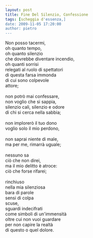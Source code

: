 ```yaml
---
layout: post
title: Fine Del Silenzio, Confessione
tags: [scheggia d'essenza,]
date: 2009-11-05 17:20:00
author: pietro
---
```

Non posso tacermi,<br/>oh quanto tempo,<br/>oh quanto silenzio<br/>che dovrebbe diventare incendio,<br/>oh quanti sorrisi<br/>relegati al ruolo di spettatori<br/>di questa farsa immonda<br/>di cui sono colpevole<br/>attore;<br/><br/>non potrò mai confessare,<br/>non voglio che si sappia,<br/>silenzio cali, silenzio e odore<br/>di chi si cerca nella sabbia;<br/><br/>non implorerò il tuo dono<br/>voglio solo il mio perdono,<br/><br/>non saprai niente di male,<br/>ma per me, rimarrà uguale;<br/><br/>nessuno sa<br/>ciò che non direi,<br/>ma il mio delitto è atroce:<br/>ciò che forse rifarei;<br/><br/>rinchiuso<br/>nella mia silenziosa<br/>bara di parole<br/>sensi di colpa<br/>scuse,<br/>sguardi indecifrati<br/>come simboli di un'immensità<br/>oltre cui non vuoi guardare<br/>per non capire la realtà<br/>di questo o quel dolore.

